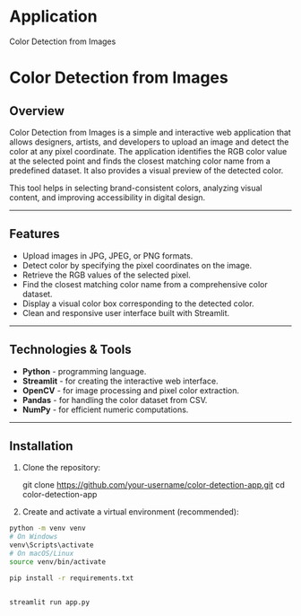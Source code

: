 # Application
Color Detection from Images

# Color Detection from Images

## Overview
Color Detection from Images is a simple and interactive web application that allows designers, artists, and developers to upload an image and detect the color at any pixel coordinate. The application identifies the RGB color value at the selected point and finds the closest matching color name from a predefined dataset. It also provides a visual preview of the detected color.

This tool helps in selecting brand-consistent colors, analyzing visual content, and improving accessibility in digital design.

---

## Features
- Upload images in JPG, JPEG, or PNG formats.
- Detect color by specifying the pixel coordinates on the image.
- Retrieve the RGB values of the selected pixel.
- Find the closest matching color name from a comprehensive color dataset.
- Display a visual color box corresponding to the detected color.
- Clean and responsive user interface built with Streamlit.

---

## Technologies & Tools
- **Python** - programming language.
- **Streamlit** - for creating the interactive web interface.
- **OpenCV** - for image processing and pixel color extraction.
- **Pandas** - for handling the color dataset from CSV.
- **NumPy** - for efficient numeric computations.

---

## Installation

1. Clone the repository:
   
   git clone https://github.com/your-username/color-detection-app.git cd color-detection-app

2. Create and activate a virtual environment (recommended):

```bash
python -m venv venv
# On Windows
venv\Scripts\activate
# On macOS/Linux
source venv/bin/activate

pip install -r requirements.txt


streamlit run app.py
